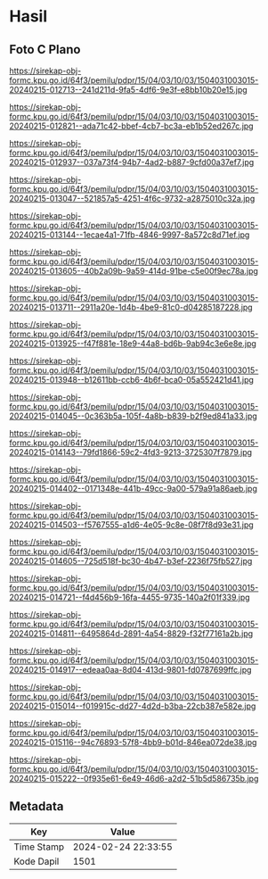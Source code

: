 # Hasil

## Foto C Plano

https://sirekap-obj-formc.kpu.go.id/64f3/pemilu/pdpr/15/04/03/10/03/1504031003015-20240215-012713--241d211d-9fa5-4df6-9e3f-e8bb10b20e15.jpg

https://sirekap-obj-formc.kpu.go.id/64f3/pemilu/pdpr/15/04/03/10/03/1504031003015-20240215-012821--ada71c42-bbef-4cb7-bc3a-eb1b52ed267c.jpg

https://sirekap-obj-formc.kpu.go.id/64f3/pemilu/pdpr/15/04/03/10/03/1504031003015-20240215-012937--037a73f4-94b7-4ad2-b887-9cfd00a37ef7.jpg

https://sirekap-obj-formc.kpu.go.id/64f3/pemilu/pdpr/15/04/03/10/03/1504031003015-20240215-013047--521857a5-4251-4f6c-9732-a2875010c32a.jpg

https://sirekap-obj-formc.kpu.go.id/64f3/pemilu/pdpr/15/04/03/10/03/1504031003015-20240215-013144--1ecae4a1-71fb-4846-9997-8a572c8d71ef.jpg

https://sirekap-obj-formc.kpu.go.id/64f3/pemilu/pdpr/15/04/03/10/03/1504031003015-20240215-013605--40b2a09b-9a59-414d-91be-c5e00f9ec78a.jpg

https://sirekap-obj-formc.kpu.go.id/64f3/pemilu/pdpr/15/04/03/10/03/1504031003015-20240215-013711--2911a20e-1d4b-4be9-81c0-d04285187228.jpg

https://sirekap-obj-formc.kpu.go.id/64f3/pemilu/pdpr/15/04/03/10/03/1504031003015-20240215-013925--f47f881e-18e9-44a8-bd6b-9ab94c3e6e8e.jpg

https://sirekap-obj-formc.kpu.go.id/64f3/pemilu/pdpr/15/04/03/10/03/1504031003015-20240215-013948--b12611bb-ccb6-4b6f-bca0-05a552421d41.jpg

https://sirekap-obj-formc.kpu.go.id/64f3/pemilu/pdpr/15/04/03/10/03/1504031003015-20240215-014045--0c363b5a-105f-4a8b-b839-b2f9ed841a33.jpg

https://sirekap-obj-formc.kpu.go.id/64f3/pemilu/pdpr/15/04/03/10/03/1504031003015-20240215-014143--79fd1866-59c2-4fd3-9213-3725307f7879.jpg

https://sirekap-obj-formc.kpu.go.id/64f3/pemilu/pdpr/15/04/03/10/03/1504031003015-20240215-014402--0171348e-441b-49cc-9a00-579a91a86aeb.jpg

https://sirekap-obj-formc.kpu.go.id/64f3/pemilu/pdpr/15/04/03/10/03/1504031003015-20240215-014503--f5767555-a1d6-4e05-9c8e-08f7f8d93e31.jpg

https://sirekap-obj-formc.kpu.go.id/64f3/pemilu/pdpr/15/04/03/10/03/1504031003015-20240215-014605--725d518f-bc30-4b47-b3ef-2236f75fb527.jpg

https://sirekap-obj-formc.kpu.go.id/64f3/pemilu/pdpr/15/04/03/10/03/1504031003015-20240215-014721--f4d456b9-16fa-4455-9735-140a2f01f339.jpg

https://sirekap-obj-formc.kpu.go.id/64f3/pemilu/pdpr/15/04/03/10/03/1504031003015-20240215-014811--6495864d-2891-4a54-8829-f32f77161a2b.jpg

https://sirekap-obj-formc.kpu.go.id/64f3/pemilu/pdpr/15/04/03/10/03/1504031003015-20240215-014917--edeaa0aa-8d04-413d-9801-fd0787699ffc.jpg

https://sirekap-obj-formc.kpu.go.id/64f3/pemilu/pdpr/15/04/03/10/03/1504031003015-20240215-015014--f019915c-dd27-4d2d-b3ba-22cb387e582e.jpg

https://sirekap-obj-formc.kpu.go.id/64f3/pemilu/pdpr/15/04/03/10/03/1504031003015-20240215-015116--94c76893-57f8-4bb9-b01d-846ea072de38.jpg

https://sirekap-obj-formc.kpu.go.id/64f3/pemilu/pdpr/15/04/03/10/03/1504031003015-20240215-015222--0f935e61-6e49-46d6-a2d2-51b5d586735b.jpg


## Metadata

| Key        | Value               |
| ---------- | ------------------- |
| Time Stamp | 2024-02-24 22:33:55 |
| Kode Dapil | 1501                |



